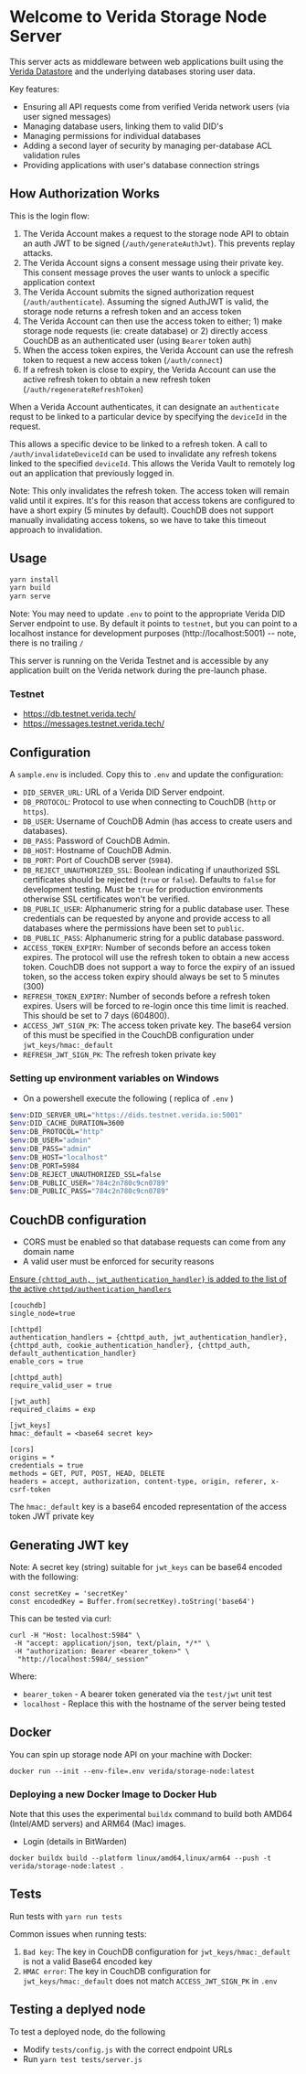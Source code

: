 # Welcome to Verida Storage Node Server

This server acts as middleware between web applications built using the [Verida Datastore](https://developers.verida.io/docs/concepts/data-storage/) and the underlying databases storing user data.

Key features:

- Ensuring all API requests come from verified Verida network users (via user signed messages)
- Managing database users, linking them to valid DID's
- Managing permissions for individual databases
- Adding a second layer of security by managing per-database ACL validation rules
- Providing applications with user's database connection strings

## How Authorization Works

This is the login flow:

1. The Verida Account makes a request to the storage node API to obtain an auth JWT to be signed (`/auth/generateAuthJwt`). This prevents replay attacks.
2. The Verida Account signs a consent message using their private key. This consent message proves the user wants to unlock a specific application context
3. The Verida Account submits the signed authorization request (`/auth/authenticate`). Assuming the signed AuthJWT is valid, the storage node returns a refresh token and an access token
4. The Verida Account can then use the access token to either; 1) make storage node requests (ie: create database) or 2) directly access CouchDB as an authenticated user (using `Bearer` token auth)
5. When the access token expires, the Verida Account can use the refresh token to request a new access token (`/auth/connect`)
6. If a refresh token is close to expiry, the Verida Account can use the active refresh token to obtain a new refresh token (`/auth/regenerateRefreshToken`)

When a Verida Account authenticates, it can designate an `authenticate` requst to be linked to a particular device by specifying the `deviceId` in the request.

This allows a specific device to be linked to a refresh token. A call to `/auth/invalidateDeviceId` can be used to invalidate any refresh tokens linked to the specified `deviceId`. This allows the Verida Vault to remotely log out an application that previously logged in.

Note: This only invalidates the refresh token. The access token will remain valid until it expires. It's for this reason that access tokens are configured to have a short expiry (5 minutes by default). CouchDB does not support manually invalidating access tokens, so we have to take this timeout approach to invalidation.

## Usage

```bash
yarn install
yarn build
yarn serve
```

Note: You may need to update `.env` to point to the appropriate Verida DID Server endpoint to use. By default it points to `testnet`, but you can point to a localhost instance for development purposes (http://localhost:5001) -- note, there is no trailing `/`

This server is running on the Verida Testnet and is accessible by any application built on the Verida network during the pre-launch phase.

### Testnet
- https://db.testnet.verida.tech/
- https://messages.testnet.verida.tech/

## Configuration

A `sample.env` is included. Copy this to `.env` and update the configuration:

- `DID_SERVER_URL`: URL of a Verida DID Server endpoint.
- `DB_PROTOCOL`: Protocol to use when connecting to CouchDB (`http` or `https`).
- `DB_USER`: Username of CouchDB Admin (has access to create users and databases).
- `DB_PASS`: Password of CouchDB Admin.
- `DB_HOST`: Hostname of CouchDB Admin.
- `DB_PORT`: Port of CouchDB server (`5984`).
- `DB_REJECT_UNAUTHORIZED_SSL`: Boolean indicating if unauthorized SSL certificates should be rejected (`true` or `false`). Defaults to `false` for development testing. Must be `true` for production environments otherwise SSL certificates won't be verified.
- `DB_PUBLIC_USER`: Alphanumeric string for a public database user. These credentials can be requested by anyone and provide access to all databases where the permissions have been set to `public`.
- `DB_PUBLIC_PASS`: Alphanumeric string for a public database password.
- `ACCESS_TOKEN_EXPIRY`: Number of seconds before an access token expires. The protocol will use the refresh token to obtain a new access token. CouchDB does not support a way to force the expiry of an issued token, so the access token expiry should always be set to 5 minutes (300)
- `REFRESH_TOKEN_EXPIRY`: Number of seconds before a refresh token expires. Users will be forced to re-login once this time limit is reached. This should be set to 7 days (604800).
- `ACCESS_JWT_SIGN_PK`: The access token private key. The base64 version of this must be specified in the CouchDB configuration under `jwt_keys/hmac:_default`
- `REFRESH_JWT_SIGN_PK`: The refresh token private key

### Setting up environment variables on Windows

* On a powershell execute the following ( replica of `.env` )
```bash
$env:DID_SERVER_URL="https://dids.testnet.verida.io:5001"
$env:DID_CACHE_DURATION=3600
$env:DB_PROTOCOL="http"
$env:DB_USER="admin"
$env:DB_PASS="admin"
$env:DB_HOST="localhost"
$env:DB_PORT=5984
$env:DB_REJECT_UNAUTHORIZED_SSL=false
$env:DB_PUBLIC_USER="784c2n780c9cn0789"
$env:DB_PUBLIC_PASS="784c2n780c9cn0789"
```

## CouchDB configuration

- CORS must be enabled so that database requests can come from any domain name
- A valid user must be enforced for security reasons

[Ensure `{chttpd_auth, jwt_authentication_handler}` is added to the list of the active `chttpd/authentication_handlers`](https://docs.couchdb.org/en/stable/api/server/authn.html?highlight=jwt#jwt-authentication)



```
[couchdb]
single_node=true

[chttpd]
authentication_handlers = {chttpd_auth, jwt_authentication_handler}, {chttpd_auth, cookie_authentication_handler}, {chttpd_auth, default_authentication_handler}
enable_cors = true

[chttpd_auth]
require_valid_user = true

[jwt_auth]
required_claims = exp

[jwt_keys]
hmac:_default = <base64 secret key>

[cors]
origins = *
credentials = true
methods = GET, PUT, POST, HEAD, DELETE
headers = accept, authorization, content-type, origin, referer, x-csrf-token
```

The `hmac:_default` key is a base64 encoded representation of the access token JWT private key

## Generating JWT key

Note: A secret key (string) suitable for `jwt_keys` can be base64 encoded with the following:

```
const secretKey = 'secretKey'
const encodedKey = Buffer.from(secretKey).toString('base64')
```

This can be tested via curl:

```
curl -H "Host: localhost:5984" \
 -H "accept: application/json, text/plain, */*" \
 -H "authorization: Bearer <bearer_token>" \
  "http://localhost:5984/_session"
```

Where:

- `bearer_token` - A bearer token generated via the `test/jwt` unit test
- `localhost` - Replace this with the hostname of the server being tested

## Docker

You can spin up storage node API on your machine with Docker:
```shell
docker run --init --env-file=.env verida/storage-node:latest
```

### Deploying a new Docker Image to Docker Hub

Note that this uses the experimental `buildx` command to build both AMD64 (Intel/AMD servers) and ARM64 (Mac) images.

* Login (details in BitWarden)
```
docker buildx build --platform linux/amd64,linux/arm64 --push -t verida/storage-node:latest .
```


## Tests

Run tests with `yarn run tests`

Common issues when running tests:

1. `Bad key`: The key in CouchDB configuration for `jwt_keys/hmac:_default` is not a valid Base64 encoded key
2. `HMAC error`: The key in CouchDB configuration for `jwt_keys/hmac:_default` does not match `ACCESS_JWT_SIGN_PK` in `.env`


## Testing a deplyed node

To test a deployed node, do the following

* Modify `tests/config.js` with the correct endpoint URLs
* Run `yarn test tests/server.js`